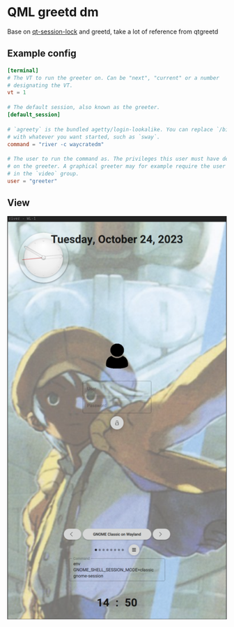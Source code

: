 # QML greetd dm

Base on [qt-session-lock](https://github.com/waycrate/qt-session-lock) and greetd, take a lot of reference from qtgreetd

## Example config

```toml
[terminal]
# The VT to run the greeter on. Can be "next", "current" or a number
# designating the VT.
vt = 1

# The default session, also known as the greeter.
[default_session]

# `agreety` is the bundled agetty/login-lookalike. You can replace `/bin/sh`
# with whatever you want started, such as `sway`.
command = "river -c waycratedm"

# The user to run the command as. The privileges this user must have depends
# on the greeter. A graphical greeter may for example require the user to be
# in the `video` group.
user = "greeter"

```

## View
![show](./images/show.png)
